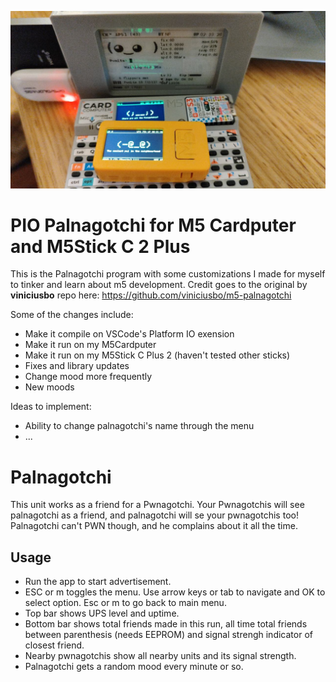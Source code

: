 ![Palnagotchi](https://github.com/sduenasg/pio_palnagotchi/blob/main/pwns2.jpg?raw=true)

# PIO Palnagotchi for M5 Cardputer and M5Stick C 2 Plus

This is the Palnagotchi program with some customizations I made for myself to tinker and learn about m5 development. Credit goes to the original by **viniciusbo** repo here: https://github.com/viniciusbo/m5-palnagotchi

Some of the changes include:
- Make it compile on VSCode's Platform IO exension
- Make it run on my M5Cardputer
- Make it run on my M5Stick C Plus 2 (haven't tested other sticks)
- Fixes and library updates
- Change mood more frequently
- New moods

Ideas to implement:
- Ability to change palnagotchi's name through the menu
- ...

# Palnagotchi

This unit works as a friend for a Pwnagotchi. Your Pwnagotchis will see palnagotchi as a friend, and palnagotchi will se your pwnagotchis too! Palnagotchi can't PWN though, and he complains about it all the time.

## Usage

- Run the app to start advertisement.
- ESC or m toggles the menu. Use arrow keys or tab to navigate and OK to select option. Esc or m to go back to main menu.
- Top bar shows UPS level and uptime.
- Bottom bar shows total friends made in this run, all time total friends between parenthesis (needs EEPROM) and signal strengh indicator of closest friend.
- Nearby pwnagotchis show all nearby units and its signal strength.
- Palnagotchi gets a random mood every minute or so.

